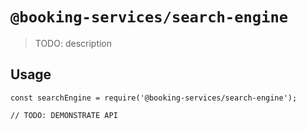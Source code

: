 # `@booking-services/search-engine`

> TODO: description

## Usage

```
const searchEngine = require('@booking-services/search-engine');

// TODO: DEMONSTRATE API
```

